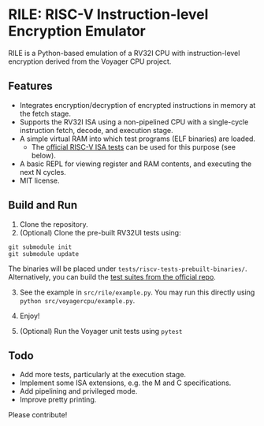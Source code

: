# RILE: RISC-V Instruction-level Encryption Emulator

RILE is a Python-based emulation of a RV32I CPU with instruction-level encryption derived from the Voyager CPU project.

## Features

+ Integrates encryption/decryption of encrypted instructions in memory at the fetch stage.
+ Supports the RV32I ISA using a non-pipelined CPU with a single-cycle instruction fetch, decode, and execution stage.
+ A simple virtual RAM into which test programs (ELF binaries) are loaded.
  -  The [official RISC-V ISA tests](https://github.com/riscv-software-src/riscv-tests/) can be used for this purpose (see below).
+ A basic REPL for viewing register and RAM contents, and executing the next N cycles.
+ MIT license.

## Build and Run

1. Clone the repository.
2. (Optional) Clone the pre-built RV32UI tests using:
```
git submodule init
git submodule update
```
The binaries will be placed under `tests/riscv-tests-prebuilt-binaries/`. Alternatively, you can build the [test suites from the official repo](https://github.com/riscv-software-src/riscv-tests/).

3. See the example in `src/rile/example.py`. You may run this directly using `python src/voyagercpu/example.py`.

4. Enjoy!

5. (Optional) Run the Voyager unit tests using `pytest`

## Todo

+ Add more tests, particularly at the execution stage.
+ Implement some ISA extensions, e.g. the M and C specifications.
+ Add pipelining and privileged mode.
+ Improve pretty printing.

Please contribute!
